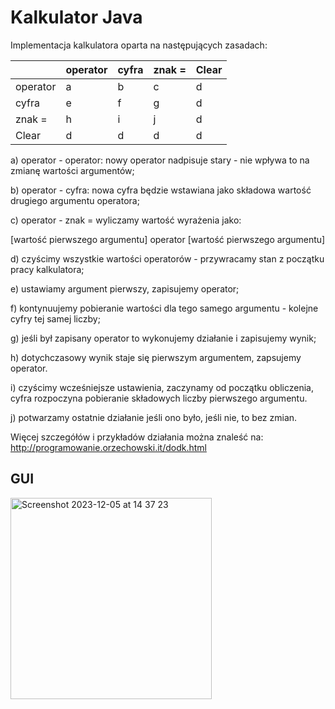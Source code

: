 # Kalkulator Java

Implementacja kalkulatora oparta na następujących zasadach:

|           |operator | cyfra | znak = | Clear |
------------|---------|-------|--------|-------|
operator    | a       | b     | c      | d     |
cyfra       | e       | f     | g      | d     |
znak =      | h       | i     | j      | d     |
Clear       | d       | d     | d      | d     |  


a)  operator - operator:   nowy operator nadpisuje stary - nie wpływa to na zmianę wartości argumentów;

b)  operator - cyfra:   nowa cyfra będzie wstawiana jako składowa wartość drugiego argumentu operatora;

c)  operator - znak =  wyliczamy wartość wyrażenia jako:

[wartość pierwszego argumentu]  operator  [wartość pierwszego argumentu]

d)  czyścimy wszystkie wartości operatorów - przywracamy stan z początku pracy kalkulatora;

e)  ustawiamy argument pierwszy, zapisujemy operator;

f)  kontynuujemy pobieranie wartości dla tego samego argumentu - kolejne cyfry tej samej liczby;

g)  jeśli był zapisany operator to wykonujemy działanie i zapisujemy wynik;

h)  dotychczasowy wynik staje się  pierwszym argumentem, zapsujemy operator.

i)  czyścimy wcześniejsze ustawienia, zaczynamy od początku obliczenia, cyfra rozpoczyna pobieranie składowych liczby pierwszego argumentu.

j)  potwarzamy ostatnie działanie jeśli ono było, jeśli nie, to bez zmian.

Więcej szczegółów i przykładów działania można znaleść na: http://programowanie.orzechowski.it/dodk.html


## GUI
<img width="322" alt="Screenshot 2023-12-05 at 14 37 23" src="https://github.com/Nemezjusz/KalkulatorJava/assets/50834734/8a4c1769-1f24-484c-9527-477777d1f98f">
